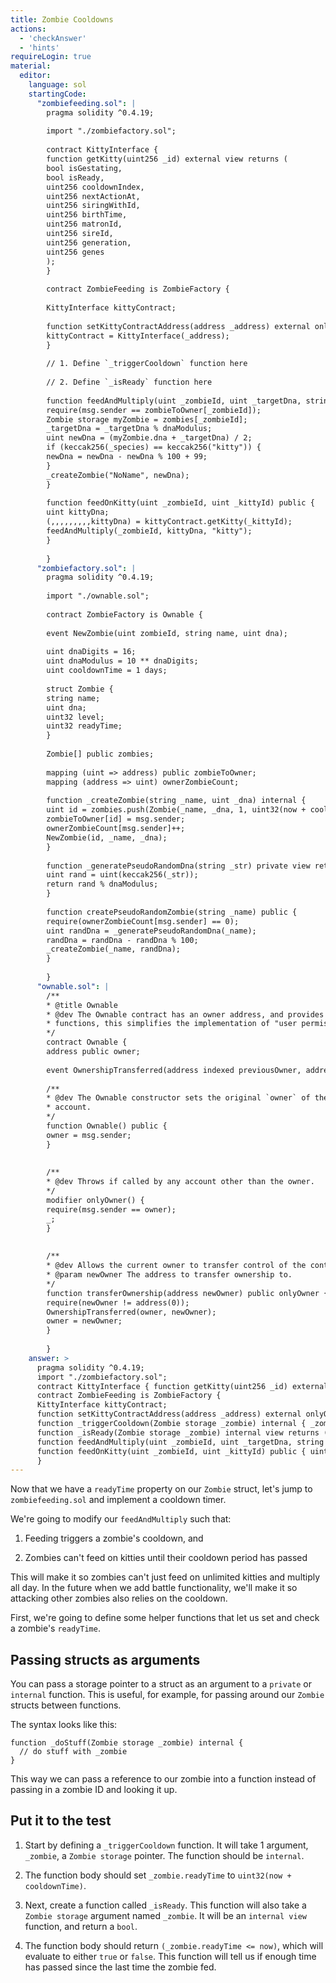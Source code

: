 ```yaml
---
title: Zombie Cooldowns
actions:
  - 'checkAnswer'
  - 'hints'
requireLogin: true
material:
  editor:
    language: sol
    startingCode:
      "zombiefeeding.sol": |
        pragma solidity ^0.4.19;
        
        import "./zombiefactory.sol";
        
        contract KittyInterface {
        function getKitty(uint256 _id) external view returns (
        bool isGestating,
        bool isReady,
        uint256 cooldownIndex,
        uint256 nextActionAt,
        uint256 siringWithId,
        uint256 birthTime,
        uint256 matronId,
        uint256 sireId,
        uint256 generation,
        uint256 genes
        );
        }
        
        contract ZombieFeeding is ZombieFactory {
        
        KittyInterface kittyContract;
        
        function setKittyContractAddress(address _address) external onlyOwner {
        kittyContract = KittyInterface(_address);
        }
        
        // 1. Define `_triggerCooldown` function here
        
        // 2. Define `_isReady` function here
        
        function feedAndMultiply(uint _zombieId, uint _targetDna, string _species) public {
        require(msg.sender == zombieToOwner[_zombieId]);
        Zombie storage myZombie = zombies[_zombieId];
        _targetDna = _targetDna % dnaModulus;
        uint newDna = (myZombie.dna + _targetDna) / 2;
        if (keccak256(_species) == keccak256("kitty")) {
        newDna = newDna - newDna % 100 + 99;
        }
        _createZombie("NoName", newDna);
        }
        
        function feedOnKitty(uint _zombieId, uint _kittyId) public {
        uint kittyDna;
        (,,,,,,,,,kittyDna) = kittyContract.getKitty(_kittyId);
        feedAndMultiply(_zombieId, kittyDna, "kitty");
        }
        
        }
      "zombiefactory.sol": |
        pragma solidity ^0.4.19;
        
        import "./ownable.sol";
        
        contract ZombieFactory is Ownable {
        
        event NewZombie(uint zombieId, string name, uint dna);
        
        uint dnaDigits = 16;
        uint dnaModulus = 10 ** dnaDigits;
        uint cooldownTime = 1 days;
        
        struct Zombie {
        string name;
        uint dna;
        uint32 level;
        uint32 readyTime;
        }
        
        Zombie[] public zombies;
        
        mapping (uint => address) public zombieToOwner;
        mapping (address => uint) ownerZombieCount;
        
        function _createZombie(string _name, uint _dna) internal {
        uint id = zombies.push(Zombie(_name, _dna, 1, uint32(now + cooldownTime))) - 1;
        zombieToOwner[id] = msg.sender;
        ownerZombieCount[msg.sender]++;
        NewZombie(id, _name, _dna);
        }
        
        function _generatePseudoRandomDna(string _str) private view returns (uint) {
        uint rand = uint(keccak256(_str));
        return rand % dnaModulus;
        }
        
        function createPseudoRandomZombie(string _name) public {
        require(ownerZombieCount[msg.sender] == 0);
        uint randDna = _generatePseudoRandomDna(_name);
        randDna = randDna - randDna % 100;
        _createZombie(_name, randDna);
        }
        
        }
      "ownable.sol": |
        /**
        * @title Ownable
        * @dev The Ownable contract has an owner address, and provides basic authorization control
        * functions, this simplifies the implementation of "user permissions".
        */
        contract Ownable {
        address public owner;
        
        event OwnershipTransferred(address indexed previousOwner, address indexed newOwner);
        
        /**
        * @dev The Ownable constructor sets the original `owner` of the contract to the sender
        * account.
        */
        function Ownable() public {
        owner = msg.sender;
        }
        
        
        /**
        * @dev Throws if called by any account other than the owner.
        */
        modifier onlyOwner() {
        require(msg.sender == owner);
        _;
        }
        
        
        /**
        * @dev Allows the current owner to transfer control of the contract to a newOwner.
        * @param newOwner The address to transfer ownership to.
        */
        function transferOwnership(address newOwner) public onlyOwner {
        require(newOwner != address(0));
        OwnershipTransferred(owner, newOwner);
        owner = newOwner;
        }
        
        }
    answer: >
      pragma solidity ^0.4.19;
      import "./zombiefactory.sol";
      contract KittyInterface { function getKitty(uint256 _id) external view returns ( bool isGestating, bool isReady, uint256 cooldownIndex, uint256 nextActionAt, uint256 siringWithId, uint256 birthTime, uint256 matronId, uint256 sireId, uint256 generation, uint256 genes ); }
      contract ZombieFeeding is ZombieFactory {
      KittyInterface kittyContract;
      function setKittyContractAddress(address _address) external onlyOwner { kittyContract = KittyInterface(_address); }
      function _triggerCooldown(Zombie storage _zombie) internal { _zombie.readyTime = uint32(now + cooldownTime); }
      function _isReady(Zombie storage _zombie) internal view returns (bool) { return (_zombie.readyTime <= now); }
      function feedAndMultiply(uint _zombieId, uint _targetDna, string _species) public { require(msg.sender == zombieToOwner[_zombieId]); Zombie storage myZombie = zombies[_zombieId]; _targetDna = _targetDna % dnaModulus; uint newDna = (myZombie.dna + _targetDna) / 2; if (keccak256(_species) == keccak256("kitty")) { newDna = newDna - newDna % 100 + 99; } _createZombie("NoName", newDna); }
      function feedOnKitty(uint _zombieId, uint _kittyId) public { uint kittyDna; (,,,,,,,,,kittyDna) = kittyContract.getKitty(_kittyId); feedAndMultiply(_zombieId, kittyDna, "kitty"); }
      }
---
```

Now that we have a `readyTime` property on our `Zombie` struct, let's jump to `zombiefeeding.sol` and implement a cooldown timer.

We're going to modify our `feedAndMultiply` such that:

1. Feeding triggers a zombie's cooldown, and

2. Zombies can't feed on kitties until their cooldown period has passed

This will make it so zombies can't just feed on unlimited kitties and multiply all day. In the future when we add battle functionality, we'll make it so attacking other zombies also relies on the cooldown.

First, we're going to define some helper functions that let us set and check a zombie's `readyTime`.

## Passing structs as arguments

You can pass a storage pointer to a struct as an argument to a `private` or `internal` function. This is useful, for example, for passing around our `Zombie` structs between functions.

The syntax looks like this:

    function _doStuff(Zombie storage _zombie) internal {
      // do stuff with _zombie
    }
    

This way we can pass a reference to our zombie into a function instead of passing in a zombie ID and looking it up.

## Put it to the test

1. Start by defining a `_triggerCooldown` function. It will take 1 argument, `_zombie`, a `Zombie storage` pointer. The function should be `internal`.

2. The function body should set `_zombie.readyTime` to `uint32(now + cooldownTime)`.

3. Next, create a function called `_isReady`. This function will also take a `Zombie storage` argument named `_zombie`. It will be an `internal view` function, and return a `bool`.

4. The function body should return `(_zombie.readyTime <= now)`, which will evaluate to either `true` or `false`. This function will tell us if enough time has passed since the last time the zombie fed.
